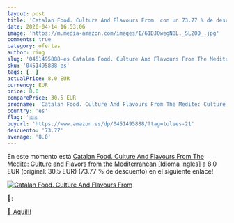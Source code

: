 ```yaml
---
layout: post
title: 'Catalan Food. Culture And Flavours From  con un 73.77 % de descuento'
date: 2020-04-14 16:53:06
image: 'https://m.media-amazon.com/images/I/61DJOwegN8L._SL200_.jpg'
comments: true
category: ofertas
author: ring
slug: '0451495888-es Catalan Food. Culture And Flavours From The Medite:...'
sku: '0451495888-es'
tags: [  ]
actualPrice: 8.0 EUR
currency: EUR
price: 8.0
comparePrice: 30.5 EUR
prodname: 'Catalan Food. Culture And Flavours From The Medite: Culture and Flavors from the Mediterranean [Idioma Inglés]'
country: 'es'
flag: '🇪🇸'
buyurl: 'https://www.amazon.es/dp/0451495888/?tag=tolees-21'
descuento: '73.77'
average: '8.0'
---
```


En este momento está [Catalan Food. Culture And Flavours From The Medite: Culture and Flavors from the Mediterranean [Idioma Inglés]](https://www.amazon.es/dp/0451495888/?tag=tolees-21) a 8.0 EUR (original: 30.5 EUR) (73.77 %  de descuento) en el siguiente enlace!

[![Catalan Food. Culture And Flavours From ](https://m.media-amazon.com/images/I/61DJOwegN8L._SL200_.jpg)](https://www.amazon.es/dp/0451495888/?tag=tolees-21)

🔎:


[🛒 Aquí!!!](https://www.amazon.es/dp/0451495888/?tag=tolees-21)
